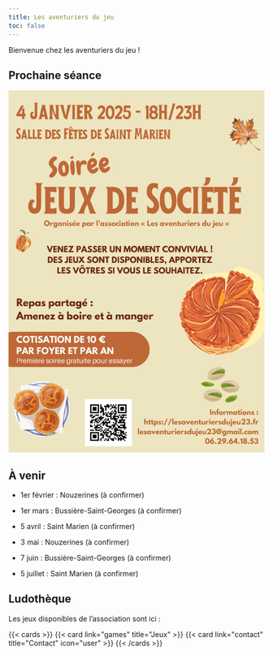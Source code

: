 ```yaml
---
title: Les aventuriers du jeu
toc: false
---
```


Bienvenue chez les aventuriers du jeu !

## Prochaine séance

![portrait](20250104.png)

## À venir

- 1er février : Nouzerines (à confirmer)

- 1er mars : Bussière-Saint-Georges (à confirmer)

- 5 avril : Saint Marien (à confirmer)

- 3 mai : Nouzerines (à confirmer)

- 7 juin : Bussière-Saint-Georges (à confirmer)

- 5 juillet : Saint Marien (à confirmer)

## Ludothèque

Les jeux disponibles de l’association sont ici :



{{< cards >}}
  {{< card link="games" title="Jeux" >}}
  {{< card link="contact" title="Contact" icon="user" >}}
{{< /cards >}}
